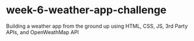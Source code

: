 # week-6-weather-app-challenge
Building a weather app from the ground up using HTML, CSS, JS, 3rd Party APIs, and OpenWeathMap API
